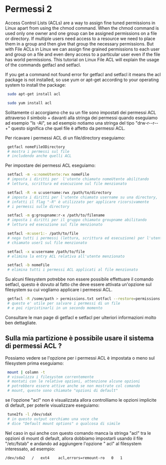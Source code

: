 # Permessi 2

Access Control Lists (ACLs) are a way to assign fine tuned
permissions in Linux apart from using the chmod command. When the
chmod command is used only one owner and one group can be
assigned permissions on a file or directory. If multiple users
need access to a resource we need to place them in a group and
then give that group the necessary permissions. But with File
ACLs in Linux we can assign fine grained permissions to each user
and group on a file and even deny access to a particular user
even if the file has world permissions. This tutorial on Linux
File ACL will explain the usage of the commands getfacl and
setfacl.

If you get a command not found error for getfacl and setfacl it
means the acl package is not installed, so use yum or apt-get
according to your operating system to install the package:

```sh
 sudo apt-get install acl
```
```sh
 sudo yum install acl
```

Solitamente ci accorgiamo che su un file sono impostati dei
permessi ACL attraverso il simbolo + davanti alla stringa dei
permessi quando eseguiamo ad esempio "ls -Al", se ad esempio
notiamo una stringa del tipo "drw-r--r--+" questo significa che
quel file è affetto da permessi ACL.

Per ricavare i permessi ACL di un file/directory eseguiamo:

```sh
 getfacl nomeFileODirectory
 # mostra i permessi sul file
 # includendo anche quelli ACL
```
Per impostare dei permessi ACL eseguiamo:

```sh
 setfacl -m -u:nomeUtente:rwx nomeFile
 # imposta i diritti per  l'utente chiamato nomeUtente abilitando
 # lettura, scrittura ed esecuzione sul file menzionato
```
```sh
 setfacl -R -m u:username:rwx /path/to/directory
 # imposta i diritti per l'utente chiamato username su una directory,
 # infatti il flag "-R" è utilizzato per applicare ricorsivamente
 # i permessi sulle directory
```
```sh
 setfacl -m g:groupname:r-x /path/to/filename
 # imposta i diritti per il gruppo chiamato groupname abilitando
 # lettura ed esecuzione sul file menzionato
```
```sh
 setfacl -m:user1:- /path/to/file
 # nega tutti i permessi (lettura, scrittura ed esecuzione) per l'utente
 # chiamato user1 sul file menzionato
```
```sh
 setfacl -x u:username /path/to/file
 # elimina la entry ACL relativa all'utente menzionato
```
```sh
 setfacl -b nomeFile
 # elimina tutti i permessi ACL applicati al file menzionato
```

Su alcuni filesystem potrebbe non essere possibile effettuare il
comando setfacl, questo è dovuto al fatto che deve essere
attivata un'opzione sul filesystem su cui vogliamo applicare i
permessi ACL.

```sh
 getfacl -R /some/path > permissions.txt setfacl --restore=permissions.txt
 # questo e' utile per salvare i permessi di un file
 # e poi ripristinarli in un secondo momento
```

Consultare le man page di getfacl e setfacl per ulteriori
informazioni molto ben dettagliate.


## Sulla mia partizione è possibile usare il sistema di permessi ACL ?

Possiamo vedere se l'opzione per i permessi ACL è impostata o
meno sul filesystem prima eseguiamo:

```sh
 mount | column -t
 # visualizza i filesystem correntemente
 # montati con le relative opzioni, attenzione alcune opzioni
 # potrebbero essere attive anche se non mostrate col comando
 # mount, queste sono chiamate "opzioni di default"
```
se l'opzione "acl" non è visualizzata allora controlliamo le
opzioni implicite di default, per poterle visualizzare eseguiamo:

```sh
 tune2fs -l /dev/sdaX
 # in questo output cerchiamo una voce che
 # dice "Default mount options" o qualcosa di simile
```
Nel caso in qui anche con questo comando manca la stringa "acl"
tra le opzioni di mount di default, allora dobbiamo impostarli
usando il file "/etc/fstab" e andando ad aggiungere l'opzione "
acl" al filesystem interessato, ad esempio:

```
/dev/sda2	/	ext4    acl,errors=remount-ro	0	1
```

